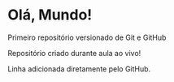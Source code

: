 # Olá, Mundo!
Primeiro repositório versionado de Git e GitHub

Repositório criado durante aula ao vivo!

Linha adicionada diretamente pelo GitHub.

